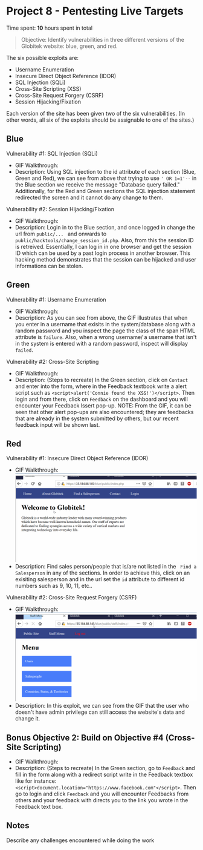 # Project 8 - Pentesting Live Targets

Time spent: **10** hours spent in total

> Objective: Identify vulnerabilities in three different versions of the Globitek website: blue, green, and red.

The six possible exploits are:
* Username Enumeration
* Insecure Direct Object Reference (IDOR)
* SQL Injection (SQLi)
* Cross-Site Scripting (XSS)
* Cross-Site Request Forgery (CSRF)
* Session Hijacking/Fixation

Each version of the site has been given two of the six vulnerabilities. (In other words, all six of the exploits should be assignable to one of the sites.)

## Blue

Vulnerability #1: SQL Injection (SQLi)
* GIF Walkthrough:
    <img src='https://imgur.com/a/0Te4Kaz' title='Blue 1' width='' alt='' />
* Description: Using SQL injection to the id attribute of each section (Blue, Green and Red), we can see from above that trying to use ``` ' OR 1=1'-- ``` in the Blue section we receive the message "Database query failed." Additionally, for the Red and Green sections the SQL injection statement redirected the screen and it cannot do any change to them.

Vulnerability #2: Session Hijacking/Fixation
  * GIF Walkthrough:
    <img src='https://imgur.com/a/Alpi9gl' title='Blue 2' width='' alt='' />
  * Description: Login in to the Blue section, and once logged in change the url from ```public/... ``` and onwards to ``` public/hacktools/change_session_id.php ```. Also, from this the session ID is retreived. Essentially, I can log in in one browser and get the session ID which can be used by a past login process in another browser. This hacking method demonstrates that the session can be hijacked and user informations can be stolen.


## Green

Vulnerability #1:  Username Enumeration
 * GIF Walkthrough:
   <img src='https://imgur.com/a/17MZjYm' title='Green 1' width='' alt='' />
 * Description: As you can see from above, the GIF illustrates that when you enter in a username that exisits in the system/database along with a random password and you inspect the page the class of the span HTML attribute is ```failure```. Also, when a wrong username/ a username that isn't in the system is entered with a random password, inspect will display ```failed```. 

Vulnerability #2: Cross-Site Scripting
 * GIF Walkthrough:
   <img src='https://imgur.com/a/8eEsRz' title='Green 2' width='' alt='' />
 * Description: (Steps to recreate) In the Green section, click on ```Contact``` and enter into the form, where in the Feedback textbook write a alert script such as ```<script>alert('Connie found the XSS!')</script>```. Then login and from there, click on ```Feedback``` on the dashboard and you will encounter your Feedback lssert pop-up. 
 NOTE: From the GIF, it can be seen that other alert pop-ups are also encountered; they are feedbacks that are already in the system submitted by others, but our recent feedback input will be shown last. 

## Red

Vulnerability #1: Insecure Direct Object Reference (IDOR)
 * GIF Walkthrough:
   <img src='red1.gif' title='Red 1' width='' alt='' />
 * Description: Find sales person/people that is/are not listed in the ``` Find a Salesperson``` in any of the sections. In order to achieve this, click on an exisiting salesperson and in the url set the ```id``` attribute to different id numbers such as 9, 10, 11, etc..

Vulnerability #2: Cross-Site Request Forgery (CSRF)
 * GIF Walkthrough: 
   <img src='red2.gif' title='Red 2' width='' alt='' />
 * Description: In this exploit, we can see from the GIF that the user who doesn't have admin privilege can still access the website's data and change it. 

## Bonus Objective 2: Build on Objective #4 (Cross-Site Scripting)
 * GIF Walkthrough: 
   <img src='' title='bonus' width='' alt='' />
 * Description: (Steps to recreate) In the Green section, go to ```Feedback``` and fill in the form along with a redirect script write in the Feedback textbox like for instance: ```<script>document.location="https://www.facebook.com"</script>```. Then go to login and click ```Feedback``` and you will encounter Feedbacks from others and your feedback with directs you to the link you wrote in the Feedback text box. 


## Notes

Describe any challenges encountered while doing the work
